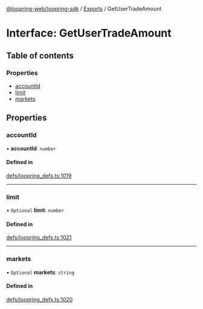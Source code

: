 [@loopring-web/loopring-sdk](../README.md) / [Exports](../modules.md) / GetUserTradeAmount

# Interface: GetUserTradeAmount

## Table of contents

### Properties

- [accountId](GetUserTradeAmount.md#accountid)
- [limit](GetUserTradeAmount.md#limit)
- [markets](GetUserTradeAmount.md#markets)

## Properties

### accountId

• **accountId**: `number`

#### Defined in

[defs/loopring_defs.ts:1019](https://github.com/Loopring/loopring_sdk/blob/1d20f38/src/defs/loopring_defs.ts#L1019)

___

### limit

• `Optional` **limit**: `number`

#### Defined in

[defs/loopring_defs.ts:1021](https://github.com/Loopring/loopring_sdk/blob/1d20f38/src/defs/loopring_defs.ts#L1021)

___

### markets

• `Optional` **markets**: `string`

#### Defined in

[defs/loopring_defs.ts:1020](https://github.com/Loopring/loopring_sdk/blob/1d20f38/src/defs/loopring_defs.ts#L1020)
